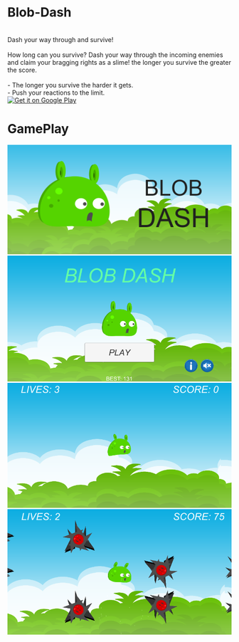 # Blob-Dash
<br>
Dash your way through and survive! 
<br>
<br>
How long can you survive? Dash your way through the incoming enemies and claim your bragging rights as a slime! the longer you survive the greater the score.
<br>
<br>
- The longer you survive the harder it gets.
<br>
- Push your reactions to the limit.
<br>
<a href='https://play.google.com/store/apps/details?id=com.kevY.BlobDash&pcampaignid=MKT-Other-global-all-co-prtnr-py-PartBadge-Mar2515-1'><img alt='Get it on Google Play' src='https://play.google.com/intl/en_us/badges/images/generic/en_badge_web_generic.png'/></a>


# GamePlay
![GamePlay](https://github.com/KevinGinJunYang/Blob-Dash/blob/master/Assets/Sprites/graphic-feature.png)
<br>
![GamePlay](https://github.com/KevinGinJunYang/Blob-Dash/blob/master/Assets/Sprites/menu.PNG)
<br>
![GamePlay](https://github.com/KevinGinJunYang/Blob-Dash/blob/master/Assets/Sprites/image1.PNG)
<br>
![GamePlay](https://github.com/KevinGinJunYang/Blob-Dash/blob/master/Assets/Sprites/image4.PNG)


